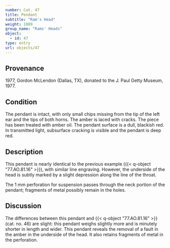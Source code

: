 ```yaml
---
number: Cat. 47
title: Pendant
subtitle: "Ram's Head"
weight: 1009
group_name: "Rams' Heads"
object:
  - id: 47
type: entry
url: objects/47
---
```


## Provenance

1977, Gordon McLendon (Dallas, TX), donated to the J. Paul Getty Museum, 1977.

## Condition

The pendant is intact, with only small chips missing from the tip of the left ear and the tips of both horns. The amber is laced with cracks. The piece has been treated with amber oil. The pendant surface is a dull, blackish red. In transmitted light, subsurface cracking is visible and the pendant is deep red.

## Description

This pendant is nearly identical to the previous example ({{< q-object "77.AO.81.16" >}}), with similar line engraving. However, the underside of the head is subtly marked by a slight depression along the line of the throat.

The 1 mm perforation for suspension passes through the neck portion of the pendant; fragments of metal possibly remain in the holes.

## Discussion

The differences between this pendant and {{< q-object "77.AO.81.16" >}} (cat. no. 46) are slight: this pendant weighs slightly more and is minutely shorter in length and wider. This pendant reveals the removal of a fault in the amber in the underside of the head. It also retains fragments of metal in the perforation.
